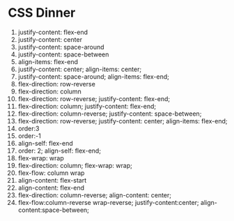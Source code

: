 # CSS Dinner
1. justify-content: flex-end
2. justify-content: center
3. justify-content: space-around
4. justify-content: space-between
5. align-items: flex-end
6. justify-content: center;
align-items: center;
7. justify-content: space-around;
align-items: flex-end;
8. flex-direction: row-reverse
9. flex-direction: column
10. flex-direction: row-reverse;
justify-content: flex-end;
11. flex-direction: column;
justify-content: flex-end;
12. flex-direction: column-reverse;
justify-content: space-between;
13. flex-direction: row-reverse;
justify-content: center;
align-items: flex-end;
14. order:3
15. order:-1
16. align-self: flex-end
17. order: 2;
align-self: flex-end;
18. flex-wrap: wrap
19. flex-direction: column;
flex-wrap: wrap;
20. flex-flow: column wrap
21. align-content: flex-start
22. align-content: flex-end
23. flex-direction: column-reverse;
align-content: center;
24. flex-flow:column-reverse wrap-reverse;
justify-content:center;
align-content:space-between;